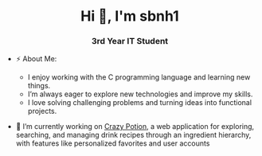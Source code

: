 <h1 align="center">Hi 👋, I'm sbnh1</h1>
<h3 align="center">3rd Year IT Student</h3>

- ⚡ About Me:  
  - I enjoy working with the C programming language and learning new things.  
  - I’m always eager to explore new technologies and improve my skills.  
  - I love solving challenging problems and turning ideas into functional projects.  
  
- 🔭 I’m currently working on [Crazy Potion](https://github.com/sbnh1/crazy_potion), a web application for exploring, searching, and managing drink recipes through an ingredient hierarchy, with features like personalized favorites and user accounts



<!---
- 👋 Hi, I’m @sbnh1
- 👀 I’m interested in ...
- 🌱 I’m currently learning ...
- 💞️ I’m looking to collaborate on ...
- 📫 How to reach me ...
- 😄 Pronouns: ...
- ⚡ Fun fact: ...

<!---
sbnh1/sbnh1 is a ✨ special ✨ repository because its `README.md` (this file) appears on your GitHub profile.
You can click the Preview link to take a look at your changes.
--->
